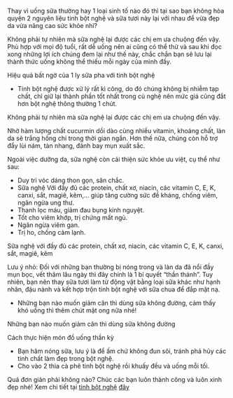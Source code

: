 Thay vì uống sữa thường hay 1 loại sinh tố nào đó thì tại sao bạn không hòa quyện 2 nguyên liệu tinh bột nghệ và sữa tươi này lại với nhau để vừa đẹp da vừa nâng cao sức khỏe nhỉ?

Không phải tự nhiên mà sữa nghệ lại được các chị em ưa chuộng đến vậy. Phù hợp với mọi độ tuổi, rất dễ uống nên ai cũng có thể thử và sau khi đọc xong những lợi ích chúng đem lại như thế này, chắc chắn bạn sẽ lưu lại thành thức uống không thể thiếu mỗi ngày của mình đấy.

Hiệu quả bất ngờ của 1 ly sữa pha với tinh bột nghệ
- Tinh bột nghệ được xử lý rất kì công, do đó chúng không bị nhiễm tạp chất, chỉ giữ lại thành phần tốt nhất trong củ nghệ nên mức giá cũng đắt hơn bột nghệ thông thường 1 chút.


Không phải tự nhiên mà sữa nghệ lại được các chị em ưa chuộng đến vậy.

Nhờ hàm lượng chất cucurmin dồi dào cùng nhiều vitamin, khoáng chất, làn da sẽ trắng hồng chỉ trong thời gian ngắn. Hơn thế nữa, chúng còn hỗ trợ đẩy lùi nám, tàn nhang, đánh bay mụn xuất sắc.

Ngoài việc dưỡng da, sữa nghệ còn cải thiện sức khỏe ưu việt, cụ thể như sau:
- Duy trì vóc dáng thon gọn, săn chắc.
- Sữa nghệ Với đầy đủ các protein, chất xơ, niacin, các vitamin C, E, K, canxi, sắt, magiê, kẽm,… giúp tăng cường sức đề kháng, chống viêm, ngăn ngừa ung thư.
- Thanh lọc máu, giảm đau bụng kinh nguyệt.
-  Tốt cho viêm khớp, trị chứng mất ngủ.
- Ngăn ngừa viêm gan.
- Trị ho, chống cảm lạnh.


Sữa nghệ với đầy đủ các protein, chất xơ, niacin, các vitamin C, E, K, canxi, sắt, magiê, kẽm

Lưu ý nhỏ: Đối với những bạn thường bị nóng trong và làn da đã nổi đầy mụn bọc, vết thâm lâu ngày thì đây chính là 1 bí quyết “thần thánh”. Tuy nhiên, bạn nên thay sữa tươi làm từ động vật bằng loại sữa khác như hạnh nhân, đậu nành và kết hợp trộn tinh bột nghệ với sữa chua để đắp mặt nạ.

- Những bạn nào muốn giảm cân thì dùng sữa không đường, cảm thấy khó uống thì thêm chút mật ong nữa nhé!


Những bạn nào muốn giảm cân thì dùng sữa không đường

Cách thực hiện món đồ uống thần kỳ
- Bạn hâm nóng sữa, lưu ý là để ấm chứ không đun sôi, tránh phá hủy  các tinh chất làm đẹp trong bột nghệ.
- Cho vào 2 thìa cà phê tinh bột nghệ rồi khuấy đều và uống mỗi tối.


Quá đơn giản phải không nào? Chúc các bạn luôn thành công và luôn xinh đẹp nhé!
Xem chi tiết tại [tinh bột nghệ](https://trangdeptunhien.vn/tinh-bot-nghe-136.html)
[đây](http://daringfireball.net/projects/markdown/syntax)

